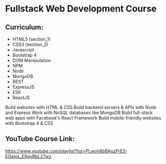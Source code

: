 # Fullstack Web Development Course

## Curriculum:
* HTML5 (section_1)
* CSS3 (section_2)
* Javascript
* Bootstrap 4
* DOM Manipulation
* NPM
* Node
* MongoDB
* REST
* ExpressJS
* ES6
* ReactJS

Build websites with HTML & CSS
Build backend servers & APIs with Node and Express
Work with NoSQL databases like MongoDB
Build full-stack web apps with Facebook's React Framework
Build mobile-friendly websites with Bootstrap 4 & CSS

## YouTube Course Link:
https://www.youtube.com/playlist?list=PLwoh6bBAszPrES-EOajos_E9gvRbL27wz
